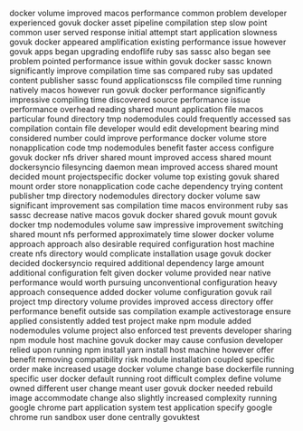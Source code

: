 docker volume improved macos performance common problem developer experienced govuk docker asset pipeline compilation step slow point common user served response initial attempt start application slowness govuk docker appeared amplification existing performance issue however govuk apps began upgrading endoflife ruby sas sassc also began see problem pointed performance issue within govuk docker sassc known significantly improve compilation time sas compared ruby sas updated content publisher sassc found applicationscss file compiled time running natively macos however run govuk docker performance significantly impressive compiling time discovered source performance issue performance overhead reading shared mount application file macos particular found directory tmp nodemodules could frequently accessed sas compilation contain file developer would edit development bearing mind considered number could improve performance docker volume store nonapplication code tmp nodemodules benefit faster access configure govuk docker nfs driver shared mount improved access shared mount dockersyncio filesyncing daemon mean improved access shared mount decided mount projectspecific docker volume top existing govuk shared mount order store nonapplication code cache dependency trying content publisher tmp directory nodemodules directory docker volume saw significant improvement sas compilation time macos environment ruby sas sassc decrease native macos govuk docker shared govuk mount govuk docker tmp nodemodules volume saw impressive improvement switching shared mount nfs performed approximately time slower docker volume approach approach also desirable required configuration host machine create nfs directory would complicate installation usage govuk docker decided dockersyncio required additional dependency large amount additional configuration felt given docker volume provided near native performance would worth pursuing unconventional configuration heavy approach consequence added docker volume configuration govuk rail project tmp directory volume provides improved access directory offer performance benefit outside sas compilation example activestorage ensure applied consistently added test project make npm module added nodemodules volume project also enforced test prevents developer sharing npm module host machine govuk docker may cause confusion developer relied upon running npm install yarn install host machine however offer benefit removing compatibility risk module installation coupled specific order make increased usage docker volume change base dockerfile running specific user docker default running root difficult complex define volume owned different user change meant user govuk docker needed rebuild image accommodate change also slightly increased complexity running google chrome part application system test application specify google chrome run sandbox user done centrally govuktest